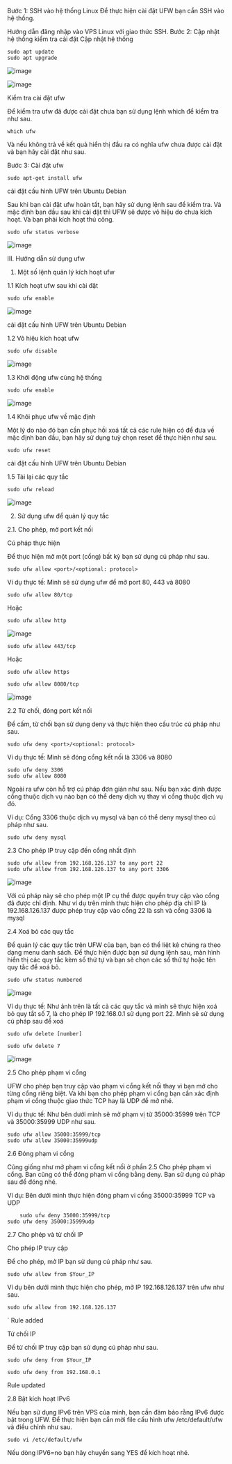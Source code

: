 Bước 1: SSH vào hệ thống Linux
Để thực hiện cài đặt UFW bạn cần SSH vào hệ thống.

Hướng dẫn đăng nhập vào VPS Linux với giao thức SSH.
Bước 2: Cập nhật hệ thống kiểm tra cài đặt
Cập nhật hệ thống

```
sudo apt update
sudo apt upgrade
```

![image](https://user-images.githubusercontent.com/62273292/167266355-4d5ffe6a-921d-4758-a5b6-c1035245bd04.png)

![image](https://user-images.githubusercontent.com/62273292/167266426-520bc4f8-9940-40dc-af1e-0252e401487c.png)

Kiểm tra cài đặt ufw

Để kiểm tra ufw đã được cài đặt chưa bạn sử dụng lệnh which để kiểm tra như sau.

  
`which ufw`
    
Và nếu không trả về kết quả hiển thị đầu ra có nghĩa ufw chưa được cài đặt và bạn hãy cài đặt như sau.

Bước 3: Cài đặt ufw
  
`sudo apt-get install ufw`
    
cài đặt cấu hình UFW trên Ubuntu Debian

Sau khi bạn cài đặt ufw hoàn tất, bạn hãy sử dụng lệnh sau để kiểm tra. Và mặc định ban đầu sau khi cài đặt thì UFW sẽ được vô hiệu do chưa kích hoạt. Và bạn phải kích hoạt thủ công.

`sudo ufw status verbose`

![image](https://user-images.githubusercontent.com/62273292/167266560-292e399b-6073-44a8-8ed6-48e8e347d00a.png)


III. Hướng dẫn sử dụng ufw

1. Một số lệnh quản lý kích hoạt ufw

1.1 Kích hoạt ufw sau khi cài đặt
  
`sudo ufw enable`

![image](https://user-images.githubusercontent.com/62273292/167266958-092364e6-aee2-4701-851f-7a77a8602d9a.png)

    
cài đặt cấu hình UFW trên Ubuntu Debian

1.2 Vô hiệu kích hoạt ufw
  
`sudo ufw disable`

![image](https://user-images.githubusercontent.com/62273292/167267059-c662d8f8-70f2-4323-8e36-65625bceac18.png)
    
1.3 Khởi động ufw cùng hệ thống
  

`sudo ufw enable`

![image](https://user-images.githubusercontent.com/62273292/167267099-3616717c-12cd-4103-a5b0-da3ca723492c.png)

    
1.4 Khôi phục ufw về mặc định

Một lý do nào đó bạn cần phục hồi xoá tất cả các rule hiện có để đưa về mặc định ban đầu, bạn hãy sử dụng tuỳ chọn reset để thực hiện như sau.

  
`sudo ufw reset`
    
cài đặt cấu hình UFW trên Ubuntu Debian

1.5 Tải lại các quy tắc
  
`sudo ufw reload`

![image](https://user-images.githubusercontent.com/62273292/167267514-0d482033-dcaa-486e-832b-51efd42bc18f.png)
    
2. Sử dụng ufw để quản lý quy tắc


2.1. Cho phép, mở port kết nối

Cú pháp thực hiện

Để thực hiện mở một port (cổng) bất kỳ bạn sử dụng cú pháp như sau.

`sudo ufw allow <port>/<optional: protocol> `

Ví dụ thực tế: Mình sẽ sử dụng ufw để mở port 80, 443 và 8080

  

`sudo ufw allow 80/tcp`
  
Hoặc
  
`sudo ufw allow http`

![image](https://user-images.githubusercontent.com/62273292/167267561-3fccf747-8cf8-4505-91ab-d4780ff40e8a.png)


`sudo ufw allow 443/tcp`
  
Hoặc
  
`sudo ufw allow https`

`sudo ufw allow 8080/tcp`
    
![image](https://user-images.githubusercontent.com/62273292/167267592-b2d0f968-8ae7-4008-8fb0-52860f9a2efe.png)

2.2 Từ chối, đóng port kết nối
  
Để cấm, từ chối bạn sử dụng deny và thực hiện theo cấu trúc cú pháp như sau.

`sudo ufw deny <port>/<optional: protocol> `
  
Ví dụ thực tế: Mình sẽ đóng cổng kết nối là 3306 và 8080

```  
sudo ufw deny 3306
sudo ufw allow 8080
```    

Ngoài ra ufw còn hỗ trợ cú pháp đơn giản như sau. Nếu bạn xác định được cổng thuộc dịch vụ nào bạn có thể deny dịch vụ thay vì cổng thuộc dịch vụ đó.

Ví dụ: Cổng 3306 thuộc dịch vụ mysql và bạn có thể deny mysql theo cú pháp như sau.

  
`sudo ufw deny mysql`
    

2.3 Cho phép IP truy cập đến cổng nhất định
  
```
sudo ufw allow from 192.168.126.137 to any port 22
sudo ufw allow from 192.168.126.137 to any port 3306
```
  
  ![image](https://user-images.githubusercontent.com/62273292/167267692-8c2ede47-235f-47e3-8415-b6fbff4273a7.png)

    
Với cú pháp này sẽ cho phép một IP cụ thể được quyền truy cập vào cổng đã được chỉ định. Như ví dụ trên mình thực hiện cho phép địa chỉ IP là 192.168.126.137 được phép truy cập vào cổng 22 là ssh và cổng 3306 là mysql


2.4 Xoá bỏ các quy tắc
  
Để quản lý các quy tắc trên UFW của bạn, bạn có thể liệt kê chúng ra theo dạng menu danh sách. Để thực hiện được bạn sử dụng lệnh sau, màn hình hiển thị các quy tắc kèm số thứ tự và bạn sẽ chọn các số thứ tự hoặc tên quy tắc để xoá bỏ.

  
`sudo ufw status numbered`
  
![image](https://user-images.githubusercontent.com/62273292/167267781-5563684c-1bd2-409c-b457-d9ef313c1ed8.png)

Ví dụ thực tế: Như ảnh trên là tất cả các quy tắc và mình sẽ thực hiện xoá bỏ quy tắt số 7, là cho phép IP 192.168.0.1 sử dụng port 22. Mình sẽ sử dụng cú pháp sau để xoá

`sudo ufw delete [number]`
  
`sudo ufw delete 7`
  
![image](https://user-images.githubusercontent.com/62273292/167267814-5160b2ca-9190-463c-b33f-8bdfb2565878.png)

2.5 Cho phép phạm vi cổng

UFW cho phép bạn truy cập vào phạm vi cổng kết nối thay vì bạn mở cho từng cổng riêng biệt. Và khi bạn cho phép phạm vi cổng bạn cần xác định phạm vi cổng thuộc giao thức TCP hay là UDP để mở nhé.

Ví dụ thực tế: Như bên dưới mình sẽ mở phạm vị từ 35000:35999 trên TCP và 35000:35999 UDP như sau.

  
```
sudo ufw allow 35000:35999/tcp
sudo ufw allow 35000:35999udp
```  

2.6 Đóng phạm vi cổng

  Cũng giống như mở phạm vi cổng kết nối ở phần 2.5 Cho phép phạm vi cổng. Bạn cũng có thể đóng phạm vi cổng bằng deny. Bạn sử dụng cú pháp sau để đóng nhé.

Ví dụ: Bên dưới mình thực hiện đóng phạm vi cổng 35000:35999 TCP và UDP

  
```
    sudo ufw deny 35000:35999/tcp
sudo ufw deny 35000:35999udp
 ```

2.7 Cho phép và từ chối IP

  Cho phép IP truy cập
  
Để cho phép, mở IP bạn sử dụng cú pháp như sau.

`sudo ufw allow from $Your_IP`
  
Ví dụ bên dưới mình thực hiện cho phép, mở IP 192.168.126.137 trên ufw như sau.


`sudo ufw allow from 192.168.126.137`

`
Rule added
    
Từ chối IP
  
Để từ chối IP truy cập bạn sử dụng cú pháp như sau.

`sudo ufw deny from $Your_IP`
  

`sudo ufw deny from 192.168.0.1`

Rule updated
    
2.8 Bật kích hoạt IPv6
  
Nếu bạn sử dụng IPv6 trên VPS của mình, bạn cần đảm bảo rằng IPv6 được bật trong UFW. Để thực hiện bạn cần mởi file cấu hình ufw /etc/default/ufw và điều chỉnh như sau.

 
`sudo vi /etc/default/ufw`
    
Nếu dòng IPV6=no bạn hãy chuyển sang YES để kích hoạt nhé.
